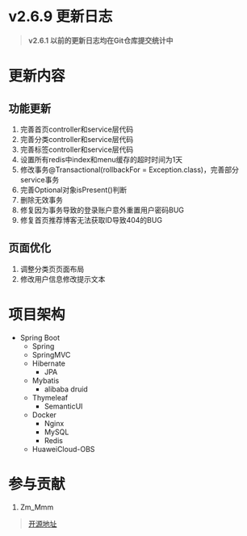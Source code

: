 # v2.6.9 更新日志

> **v2.6.1 以前的更新日志均在Git仓库提交统计中**

# 更新内容

## 功能更新

1. 完善首页controller和service层代码
2. 完善分类controller和service层代码
3. 完善标签controller和service层代码
4. 设置所有redis中index和menu缓存的超时时间为1天
5. 修改事务@Transactional(rollbackFor = Exception.class)，完善部分service事务
6. 完善Optional对象isPresent()判断
7. 删除无效事务
8. 修复因为事务导致的登录账户意外重置用户密码BUG
9. 修复首页推荐博客无法获取ID导致404的BUG

## 页面优化

1. 调整分类页页面布局
2. 修改用户信息修改提示文本

# 项目架构

- Spring Boot
    - Spring
    - SpringMVC
    - Hibernate
        - JPA
    - Mybatis
        - alibaba druid
    - Thymeleaf
        - SemanticUI
    - Docker
        - Nginx
        - MySQL
        - Redis
    - HuaweiCloud-OBS
          
# 参与贡献

1.  Zm_Mmm

> [开源地址](https://gitee.com/zm_mmm/blog "开源地址")